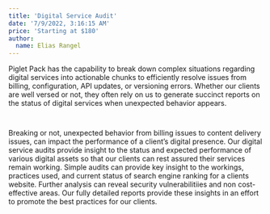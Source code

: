 ```yaml
---
title: 'Digital Service Audit'
date: '7/9/2022, 3:16:15 AM'
price: 'Starting at $180'
author:
  name: Elias Rangel
---
```


Piglet Pack has the capability to break down complex situations
regarding digital services into actionable chunks to efficiently
resolve issues from billing, configuration, API updates, or versioning
errors. Whether our clients are well versed or not, they often rely on
us to generate succinct reports on the status of digital services when
unexpected behavior appears.

<div style= "height:2em;"></div>
Breaking or not, unexpected behavior from billing issues to content
delivery issues, can impact the performance of a client’s digital
presence. Our digital service audits provide insight to the status and
expected performance of various digital assets so that our clients can
rest assured their services remain working. Simple audits can provide
key insight to the workings, practices used, and current status of
search engine ranking for a clients website. Further analysis can
reveal security vulnerabilitiies and non cost-effective areas. Our
fully detailed reports provide these insights in an effort to promote
the best practices for our clients.
<div style= "height:2em;"></div>
